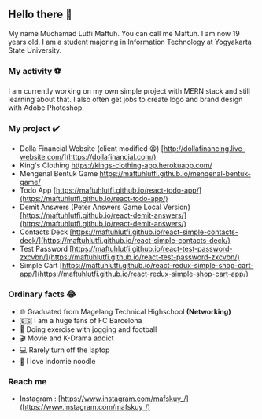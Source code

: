 ## Hello there 👋
My name Muchamad Lutfi Maftuh. You can call me Maftuh. I am now 19 years old. I am a student majoring in Information Technology at Yogyakarta State University.

### My activity ⚽
I am currently working on my own simple project with MERN stack and still learning about that. I also often get jobs to create logo and brand design with Adobe Photoshop.

### My project ✔️

 - Dolla Financial Website (client modified 😫)
 [http://dollafinancing.live-website.com/](https://dollafinancial.com/)
 - King's Clothing
 https://kings-clothing-app.herokuapp.com/
 - Mengenal Bentuk Game
 https://maftuhlutfi.github.io/mengenal-bentuk-game/
 - Todo App
 [https://maftuhlutfi.github.io/react-todo-app/](https://maftuhlutfi.github.io/react-todo-app/)
 - Demit Answers (Peter Answers Game Local Version)
 [https://maftuhlutfi.github.io/react-demit-answers/](https://maftuhlutfi.github.io/react-demit-answers/)
 - Contacts Deck
 [https://maftuhlutfi.github.io/react-simple-contacts-deck/](https://maftuhlutfi.github.io/react-simple-contacts-deck/)
 - Test Password
 [https://maftuhlutfi.github.io/react-test-password-zxcvbn/](https://maftuhlutfi.github.io/react-test-password-zxcvbn/)
 - Simple Cart
 [https://maftuhlutfi.github.io/react-redux-simple-shop-cart-app/](https://maftuhlutfi.github.io/react-redux-simple-shop-cart-app/)

### Ordinary facts 😂

 - 🌐 Graduated from  Magelang Technical Highschool **(Networking)**
 - 🇪🇸 I am a huge fans of FC Barcelona 
 - 🏃 Doing exercise with jogging and football
 - 🎬 Movie and K-Drama addict 
 - 💻 Rarely turn off the laptop
 - 🍜 I love indomie noodle
 
### Reach me
 - Instagram	: [https://www.instagram.com/mafskuy_/](https://www.instagram.com/mafskuy_/)
